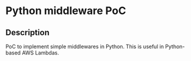 # Python middleware PoC

## Description

PoC to implement simple middlewares in Python. This is useful in Python-based AWS Lambdas.

